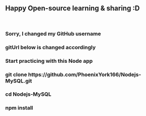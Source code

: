 <h2>Happy Open-source learning & sharing :D</h2>
<br>
<h3>Sorry, I changed my GitHub username</h3>
<h3>gitUrl below is changed accordingly</h3>
<h3>Start practicing with this Node app</h3>
<h3>git clone https://github.com/PhoenixYork166/Nodejs-MySQL.git</h3>
<h3>cd Nodejs-MySQL</h3>
<h3>npm install</h3>
